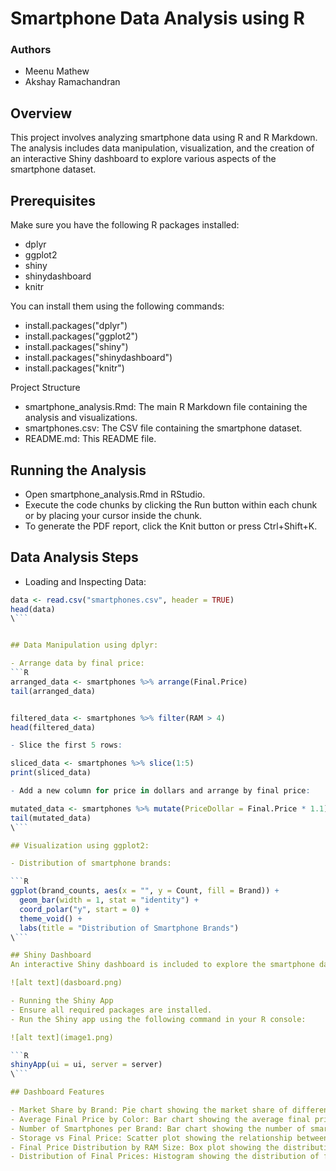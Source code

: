 # Smartphone Data Analysis using R

### Authors
 - Meenu Mathew
 - Akshay Ramachandran

## Overview
This project involves analyzing smartphone data using R and R Markdown. The analysis includes data manipulation, visualization, and the creation of an interactive Shiny dashboard to explore various aspects of the smartphone dataset.

## Prerequisites
Make sure you have the following R packages installed:

- dplyr
- ggplot2
- shiny
- shinydashboard
- knitr

You can install them using the following commands:

- install.packages("dplyr")
- install.packages("ggplot2")
- install.packages("shiny")
- install.packages("shinydashboard")
- install.packages("knitr")

Project Structure
- smartphone_analysis.Rmd: The main R Markdown file containing the analysis and visualizations.
- smartphones.csv: The CSV file containing the smartphone dataset.
- README.md: This README file.

## Running the Analysis
- Open smartphone_analysis.Rmd in RStudio.
- Execute the code chunks by clicking the Run button within each chunk or by placing your cursor inside the chunk.
- To generate the PDF report, click the Knit button or press Ctrl+Shift+K.

## Data Analysis Steps
- Loading and Inspecting Data:

```R
data <- read.csv("smartphones.csv", header = TRUE)
head(data)
\```


## Data Manipulation using dplyr:

- Arrange data by final price:
```R
arranged_data <- smartphones %>% arrange(Final.Price)
tail(arranged_data)


filtered_data <- smartphones %>% filter(RAM > 4)
head(filtered_data)

- Slice the first 5 rows:

sliced_data <- smartphones %>% slice(1:5)
print(sliced_data)

- Add a new column for price in dollars and arrange by final price:

mutated_data <- smartphones %>% mutate(PriceDollar = Final.Price * 1.1) %>% arrange(Final.Price)
tail(mutated_data)
\```

## Visualization using ggplot2:

- Distribution of smartphone brands:

```R
ggplot(brand_counts, aes(x = "", y = Count, fill = Brand)) +
  geom_bar(width = 1, stat = "identity") +
  coord_polar("y", start = 0) +
  theme_void() +
  labs(title = "Distribution of Smartphone Brands")
\```

## Shiny Dashboard
An interactive Shiny dashboard is included to explore the smartphone data.

![alt text](dasboard.png)

- Running the Shiny App
- Ensure all required packages are installed.
- Run the Shiny app using the following command in your R console:

![alt text](image1.png)

```R
shinyApp(ui = ui, server = server)
\```

## Dashboard Features

- Market Share by Brand: Pie chart showing the market share of different smartphone brands.
- Average Final Price by Color: Bar chart showing the average final price of smartphones by color.
- Number of Smartphones per Brand: Bar chart showing the number of smartphones for each brand.
- Storage vs Final Price: Scatter plot showing the relationship between storage capacity and final price.
- Final Price Distribution by RAM Size: Box plot showing the distribution of final prices by RAM size.
- Distribution of Final Prices: Histogram showing the distribution of final prices.
